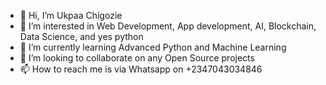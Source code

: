 - 👋 Hi, I’m Ukpaa Chigozie
- 👀 I’m interested in Web Development, App development, AI, Blockchain, Data Science, and yes python
- 🌱 I’m currently learning Advanced Python and Machine Learning
- 💞️ I’m looking to collaborate on any Open Source projects
- 📫 How to reach me is via Whatsapp on +2347043034846

<!---
Chigozzdev/Chigozzdev is a ✨ special ✨ repository because its `README.md` (this file) appears on your GitHub profile.
You can click the Preview link to take a look at your changes.
--->
